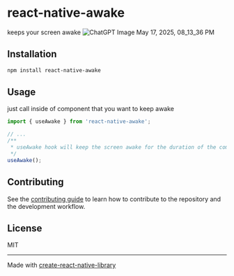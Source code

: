 # react-native-awake

keeps your screen awake ![ChatGPT Image May 17, 2025, 08_13_36 PM](https://github.com/user-attachments/assets/58ee7566-2a1e-420e-a8be-bc0e581bcba9)


## Installation

```sh
npm install react-native-awake
```

## Usage

just call inside of component that you want to keep awake

```js
import { useAwake } from 'react-native-awake';

// ...
/**
 * useAwake hook will keep the screen awake for the duration of the component's lifecycle
 */
useAwake();
```


## Contributing

See the [contributing guide](CONTRIBUTING.md) to learn how to contribute to the repository and the development workflow.

## License

MIT

---

Made with [create-react-native-library](https://github.com/callstack/react-native-builder-bob)

